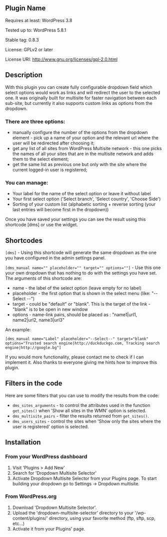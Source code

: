  ## Plugin Name
Requires at least: WordPress 3.8

Tested up to: WordPress 5.8.1

Stable tag: 0.8.3

License: GPLv2 or later

License URI: http://www.gnu.org/licenses/gpl-2.0.html

## Description

With this plugin you can create fully configurable dropdown field which select options would work as links and will redirect the user to the selected one. It was originally built for multisite for faster navigation between each sub-site, but currently it also supports custom links as options from the dropdown. 

### There are three options:

* manually configure the number of the options from the dropdown element - pick up a name of your option and the relevant url where the user will be redirected after choosing it;
* get any list of all sites from WordPress Multisite network - this one picks the names of all your sites that are in the multisite network and adds them to the select element;
* get the same list as previous one but only with the site where the current logged-in user is registered;

### You can manage:
* Your label for the name of the select option or leave it without label
* Your first select option ('Select branch', 'Select country', 'Choose Side')
* Sorting of your custom list (alphabetic sorting + reverse sorting (your last entries will become first in the dropdown))

Once you have saved your settings you can see the result using this shortcode [dms] or use the widget.

## Shortcodes
`[dms]` - Using this shortcode will generate the same dropdown as the one you have configured in the admin settings panel.


`[dms_manual name="" placeholder="" target="" options=""]` - Use this one your own dropdown that has nothing to do with the settings you have set. The arguments of this shortcode are:
* name - the label of the select option (leave empty for no label)
* placeholder - the first option that is shown in the select menu (like: "--  Select --")
* target - could be "default" or "blank". This is the target of the link - "blank" is to be open in new window
* options - name-link pairs, should be placed as : "name1|url1, name2|url2, name3|url3"

An example:

```
[dms_manual name="Label" placeholder="--Select--" target="blank" options="Trusted search engine|http://duckduckgo.com, Tracking search engine|http://google.bg"]
```

If you would more functionality, please contact me to check if I can implement it. Also thanks to everyone giving me hints how to improve this plugin.

## Filters in the code
Here are some filters that you can use to modify the results from the code:
* `dms_sites_arguments` - to control the attributes used in the function `get_sites()` when 'Show all sites in the WMN' option is selected.
* `dms_multisite_pairs` - filter the results returned from `get_sites()`.
* `dms_users_sites` - control the sites when 'Show only the sites where the user is registered' option is selected.


## Installation
### From your WordPress dashboard 
1. Visit 'Plugins > Add New'
2. Search for 'Dropdown Multisite Selector'
3. Activate Dropdown Multisite Selector from your Plugins page. To start building your dropdown go to Settings -> Dropdown multisite.

### From WordPress.org
1. Download 'Dropdown Multisite Selector'.
1. Upload the 'dropdown-multisite-selector' directory to your '/wp-content/plugins/' directory, using your favorite method (ftp, sftp, scp, etc...)
1. Activate it from your Plugins' page.
